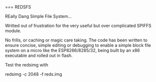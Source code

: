 === 
REDSFS

REally Dang Simple File System...

Writted out of frustration for the very useful but over complicated SPIFFS module. 

No frills, or caching or magic care taking. The code has been written to ensure concise, simple editing or debugging to enable a simple block
file system on a micro like the ESP8266/8285/32, being built by an x86 executable and rolled out in flash.


Test the redsimg with

redsimg -c 2048 -f reds.img

